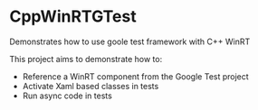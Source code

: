 # CppWinRTGTest
Demonstrates how to use goole test framework with C++ WinRT

This project aims to demonstrate how to:

- Reference a WinRT component from the Google Test project
- Activate Xaml based classes in tests
- Run async code in tests
